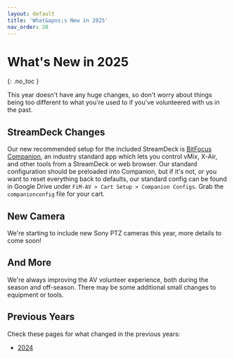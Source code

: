 ```yaml
---
layout: default
title: 'What&apos;s New in 2025'
nav_order: 20
---
```


# What&apos;s New in 2025
{: .no_toc }

This year doesn't have any huge changes, so don't worry about things being too different to what you're used to if you've volunteered with us in the past.

## StreamDeck Changes

Our new recommended setup for the included StreamDeck is [BitFocus Companion](https://bitfocus.io/companion), an industry standard app which lets you control vMix, X-Air, and other tools from a StreamDeck or web browser. Our standard configuration should be preloaded into Companion, but if it's not, or you want to reset everything back to defaults, our standard config can be found in Google Drive under `FiM-AV > Cart Setup > Companion Configs`. Grab the `companionconfig` file for your cart.

## New Camera

We're starting to include new Sony PTZ cameras this year, more details to come soon!

## And More

We're always improving the AV volunteer experience, both during the season and off-season. There may be some additional small changes to equipment or tools.

## Previous Years

Check these pages for what changed in the previous years:

- [2024](../whats-new-previous-years/whats-new-2024)